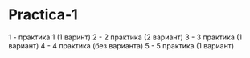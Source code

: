 # Practica-1
1 - практика 1 (1 варинт)
2 - 2 практика (2 вариант)
3 - 3 практика (1 вариант)
4 - 4 практика (без варианта)
5 - 5 практика (1 вариант)
